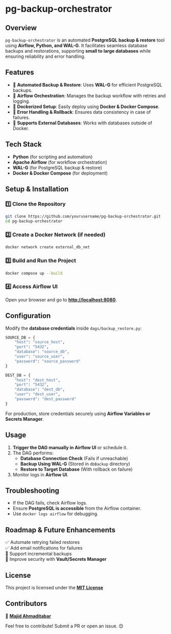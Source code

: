# pg-backup-orchestrator

## Overview
`pg-backup-orchestrator` is an automated **PostgreSQL backup & restore** tool using **Airflow, Python, and WAL-G**. It facilitates seamless database backups and restorations, supporting **small to large databases** while ensuring reliability and error handling.

## Features
- 🔹 **Automated Backup & Restore**: Uses **WAL-G** for efficient PostgreSQL backups.
- 🔹 **Airflow Orchestration**: Manages the backup workflow with retries and logging.
- 🔹 **Dockerized Setup**: Easily deploy using **Docker & Docker Compose**.
- 🔹 **Error Handling & Rollback**: Ensures data consistency in case of failures.
- 🔹 **Supports External Databases**: Works with databases outside of Docker.

## Tech Stack
- **Python** (for scripting and automation)
- **Apache Airflow** (for workflow orchestration)
- **WAL-G** (for PostgreSQL backup & restore)
- **Docker & Docker Compose** (for deployment)

## Setup & Installation
### 1️⃣ Clone the Repository
```bash
git clone https://github.com/yourusername/pg-backup-orchestrator.git
cd pg-backup-orchestrator
```

### 2️⃣ Create a Docker Network (if needed)
```bash
docker network create external_db_net
```

### 3️⃣ Build and Run the Project
```bash
docker compose up --build
```

### 4️⃣ Access Airflow UI
Open your browser and go to **[http://localhost:8080](http://localhost:8080)**.

## Configuration
Modify the **database credentials** inside `dags/backup_restore.py`:

```python
SOURCE_DB = {
    "host": "source_host",
    "port": "5432",
    "database": "source_db",
    "user": "source_user",
    "password": "source_password"
}

DEST_DB = {
    "host": "dest_host",
    "port": "5432",
    "database": "dest_db",
    "user": "dest_user",
    "password": "dest_password"
}
```

For production, store credentials securely using **Airflow Variables or Secrets Manager**.

## Usage
1. **Trigger the DAG manually in Airflow UI** or schedule it.
2. The DAG performs:
   - **Database Connection Check** (Fails if unreachable)
   - **Backup Using WAL-G** (Stored in `dbBackup` directory)
   - **Restore to Target Database** (With rollback on failure)
3. Monitor logs in **Airflow UI**.

## Troubleshooting
- If the DAG fails, check Airflow logs.
- Ensure **PostgreSQL is accessible** from the Airflow container.
- Use `docker logs airflow` for debugging.

## Roadmap & Future Enhancements
✅ Automate retrying failed restores  
✅ Add email notifications for failures  
🚀 Support incremental backups  
🚀 Improve security with **Vault/Secrets Manager**

## License
This project is licensed under the [**MIT License**](./readme.MD)

## Contributors
👤 [**Majid Ahmaditabar**](https://www.linkedin.com/in/majahd/)

Feel free to contribute! Submit a PR or open an issue. 😊

